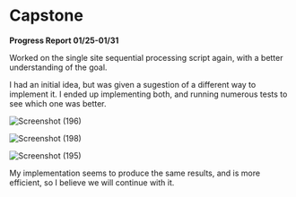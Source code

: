 # Capstone

**Progress Report 01/25-01/31**

Worked on the single site sequential processing script again, with a better understanding of the goal.

I had an initial idea, but was given a sugestion of a different way to implement it. I ended up implementing both, and running numerous tests to see which one was better.

![Screenshot (196)](https://github.com/compsci-river/Capstone/assets/77171731/8c6984a7-041d-4b8f-954f-473991b76ca2)

![Screenshot (198)](https://github.com/compsci-river/Capstone/assets/77171731/a02fcbc1-f86f-41e2-83d4-971cff60d08f)

![Screenshot (195)](https://github.com/compsci-river/Capstone/assets/77171731/8387b9ea-48b3-4aef-ac52-bdc1e5dc021e)

My implementation seems to produce the same results, and is more efficient, so I believe we will continue with it.
